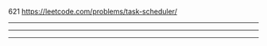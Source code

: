 621
https://leetcode.com/problems/task-scheduler/

----------------------------------------------


---------------------------------------------- 



----------------------------------------------
